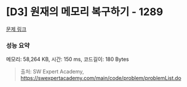 # [D3] 원재의 메모리 복구하기 - 1289 

[문제 링크](https://swexpertacademy.com/main/code/problem/problemDetail.do?contestProbId=AV19AcoKI9sCFAZN) 

### 성능 요약

메모리: 58,264 KB, 시간: 150 ms, 코드길이: 180 Bytes



> 출처: SW Expert Academy, https://swexpertacademy.com/main/code/problem/problemList.do